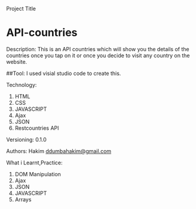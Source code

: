 Project Title
# API-countries

Description:
This is an API countries which will show you the details of the countries once you tap on it or once you decide to visit any country on the website.

##Tool:
I used visial studio code to create this.


Technology:
<ol>
  <li>HTML</li>
  <li>CSS</li>
  <li>JAVASCRIPT</li>
  <li>Ajax</li>
  <li>JSON</li>
  <li>Restcountries API</li>
</ol>

Versioning:
0.1.0

Authors:
Hakim
ddumbahakim@gmail.com


What i Learnt,Practice:
<ol>
  <li>DOM Manipulation</li>
  <li>Ajax</li>
  <li>JSON</li>
  <li>JAVASCRIPT</li>
  <li>Arrays</li>
</ol>


